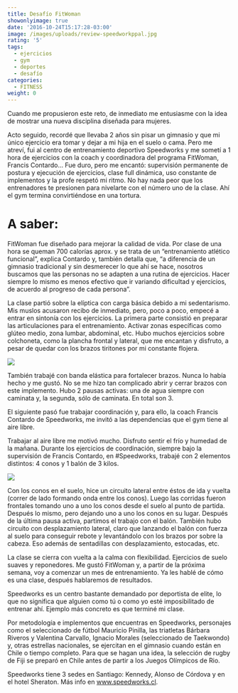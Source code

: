 ```yaml
---
title: Desafío FitWoman
showonlyimage: true
date: '2016-10-24T15:17:28-03:00'
image: /images/uploads/review-speedworkppal.jpg
rating: '5'
tags:
  - ejercicios
  - gym
  - deportes
  - desafío
categories:
  - FITNESS
weight: 0
---
```

Cuando me propusieron este reto, de inmediato me entusiasme con la idea de mostrar una nueva disciplina diseñada para mujeres. 

<!--more-->

Acto seguido, recordé que llevaba 2 años sin pisar un gimnasio y que mi único ejercicio era tomar y dejar a mi hija en el suelo o cama. Pero me atreví, fui al centro de entrenamiento deportivo Speedworks y me sometí a 1 hora de ejercicios con la coach y coordinadora del programa FitWoman, Francis Contardo… Fue duro, pero me encantó: supervisión permanente de postura y ejecución de ejercicios, clase full dinámica, uso constante de implementos y la profe respetó mi ritmo. No hay nada peor que los entrenadores te presionen para nivelarte con el número uno de la clase. Ahí el gym termina convirtiéndose en una tortura.

# A saber:

FitWoman fue diseñado para mejorar la calidad de vida. Por clase de una hora se queman 700 calorías aprox. y se trata de un “entrenamiento atlético funcional”, explica Contardo y, también detalla que, “a diferencia de un gimnasio tradicional y sin desmerecer lo que ahí se hace, nosotros buscamos que las personas no se adapten a una rutina de ejercicios. Hacer siempre lo mismo es menos efectivo que ir variando dificultad y ejercicios, de acuerdo al progreso de cada persona”.

La clase partió sobre la elíptica con carga básica debido a mi sedentarismo. Mis muslos acusaron recibo de inmediato, pero, poco a poco, empecé a entrar en sintonía con los ejercicios. La primera parte consistió en preparar las articulaciones para el entrenamiento. Activar zonas específicas como glúteo medio, zona lumbar, abdominal, etc. Hubo muchos ejercicios sobre colchoneta, como la plancha frontal y lateral, que me encantan y disfruto, a pesar de quedar con los brazos tiritones por mi constante flojera.

![](/images/uploads/review-speedwork1.jpg)

También trabajé con banda elástica para fortalecer brazos. Nunca lo había hecho y me gustó. No se me hizo tan complicado abrir y cerrar brazos con este implemento. Hubo 2 pausas activas: una de agua siempre con caminata y, la segunda, sólo de caminata. En total son 3.

El siguiente pasó fue trabajar coordinación y, para ello, la coach Francis Contardo de Speedworks, me invitó a las dependencias que el gym tiene al aire libre. 

Trabajar al aire libre me motivó mucho. Disfruto sentir el frío y humedad de la mañana. Durante los ejercicios de coordinación, siempre bajo la supervisión de Francis Contardo, en #Speedworks, trabajé con 2 elementos distintos: 4 conos y 1 balón de 3 kilos. 

![](/images/uploads/review-speedwork2.jpg)

Con los conos en el suelo, hice un circuito lateral entre éstos de ida y vuelta (correr de lado formando onda entre los conos). Luego las corridas fueron frontales tomando uno a uno los conos desde el suelo al punto de partida. Después lo mismo, pero dejando uno a uno los conos en su lugar. Después de la última pausa activa, partimos el trabajo con el balón. También hubo circuito con desplazamiento lateral, claro que lanzando el balón con fuerza al suelo para conseguir rebote y levantándolo con los brazos por sobre la cabeza. Eso además de sentadillas con desplazamiento, estocadas, etc.

La clase se cierra con vuelta a la calma con flexibilidad. Ejercicios de suelo suaves y reponedores. Me gustó FitWoman y, a partir de la próxima semana, voy a comenzar un mes de entrenamiento. Ya les hablé de cómo es una clase, después hablaremos de resultados. 

Speedworks es un centro bastante demandado por deportista de elite, lo que no significa que alguien como tú o como yo esté imposibilitado de entrenar ahí. Ejemplo más concreto es que terminé mi clase.

Por metodología e implementos que encuentras en Speedworks, personajes como el seleccionado de fútbol Mauricio Pinilla, las triatletas Bárbara Riveros y Valentina Carvallo, Ignacio Morales (seleccionado de Taekwondo) y, otras estrellas nacionales, se ejercitan en el gimnasio cuando están en Chile o tiempo completo. Para que se hagan una idea, la selección de rugby de Fiji se preparó en Chile antes de partir a los Juegos Olímpicos de Rio.

Speedworks tiene 3 sedes en Santiago: Kennedy, Alonso de Córdova y en el hotel Sheraton. Más info en www.speedworks.cl.
